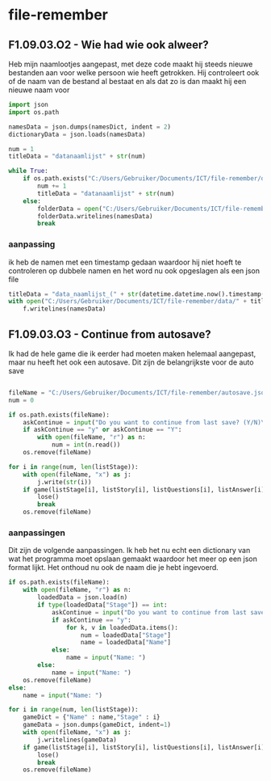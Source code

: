 # file-remember
## F1.09.03.O2 - Wie had wie ook alweer?
Heb mijn naamlootjes aangepast, met deze code maakt hij steeds nieuwe bestanden aan voor welke persoon wie heeft getrokken.
Hij controleert ook of de naam van de bestand al bestaat en als dat zo is dan maakt hij een nieuwe naam voor
``` python
import json
import os.path

namesData = json.dumps(namesDict, indent = 2)
dictionaryData = json.loads(namesData)

num = 1
titleData = "datanaamlijst" + str(num)

while True:
    if os.path.exists("C:/Users/Gebruiker/Documents/ICT/file-remember/data/" + titleData):
        num += 1
        titleData = "datanaamlijst" + str(num)
    else:
        folderData = open("C:/Users/Gebruiker/Documents/ICT/file-remember/data/" + titleData,"x")
        folderData.writelines(namesData)
        break
```
### aanpassing
ik heb de namen met een timestamp gedaan waardoor hij niet hoeft te controleren op dubbele namen en het word nu ook opgeslagen als een json file
``` python
titleData = "data_naamlijst_(" + str(datetime.datetime.now().timestamp()) + ").json"
with open("C:/Users/Gebruiker/Documents/ICT/file-remember/data/" + titleData,"x") as f:
    f.writelines(namesData)
```
## F1.09.03.O3 - Continue from autosave?
Ik had de hele game die ik eerder had moeten maken helemaal aangepast, maar nu heeft het ook een autosave.
Dit zijn de belangrijkste voor de auto save
``` python

fileName = "C:/Users/Gebruiker/Documents/ICT/file-remember/autosave.json"
num = 0

if os.path.exists(fileName):    
    askContinue = input("Do you want to continue from last save? (Y/N)\n")
    if askContinue == "y" or askContinue == "Y":
        with open(fileName, "r") as n:
            num = int(n.read())
    os.remove(fileName)

for i in range(num, len(listStage)):
    with open(fileName, "x") as j:
        j.write(str(i))
    if game(listStage[i], listStory[i], listQuestions[i], listAnswer[i], listFailure[i]) == False:
        lose()
        break
    os.remove(fileName)
```
### aanpassingen
Dit zijn de volgende aanpassingen. Ik heb het nu echt een dictionary van wat het programma moet opslaan gemaakt waardoor het meer op een json format lijkt.
Het onthoud nu ook de naam die je hebt ingevoerd.
``` python
if os.path.exists(fileName):    
    with open(fileName, "r") as n:
        loadedData = json.load(n)
        if type(loadedData["Stage"]) == int:
            askContinue = input("Do you want to continue from last save? (Y/N)\n").lower()
            if askContinue == "y":
                for k, v in loadedData.items():
                    num = loadedData["Stage"]
                    name = loadedData["Name"]
            else:
                name = input("Name: ")
        else:
            name = input("Name: ")
    os.remove(fileName)
else:
    name = input("Name: ")
```
``` python
for i in range(num, len(listStage)):
    gameDict = {"Name" : name,"Stage" : i}
    gameData = json.dumps(gameDict, indent=1)
    with open(fileName, "x") as j:
        j.writelines(gameData)
    if game(listStage[i], listStory[i], listQuestions[i], listAnswer[i], listFailure[i]) == False:
        lose()
        break
    os.remove(fileName)
```